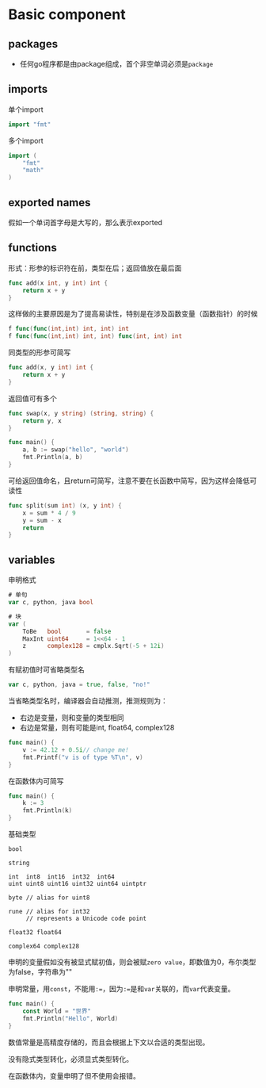# Basic component

## packages

- 任何go程序都是由package组成，首个非空单词必须是`package`

## imports

单个import

```go
import "fmt"
```

多个import

```go
import (
	"fmt"
	"math"
)
```

## exported names

假如一个单词首字母是大写的，那么表示exported

## functions

形式：形参的标识符在前，类型在后；返回值放在最后面

```go
func add(x int, y int) int {
	return x + y
}
```

这样做的主要原因是为了提高易读性，特别是在涉及函数变量（函数指针）的时候

```go
f func(func(int,int) int, int) int
f func(func(int,int) int, int) func(int, int) int
```

同类型的形参可简写

```go
func add(x, y int) int {
	return x + y
}
```

返回值可有多个

```go
func swap(x, y string) (string, string) {
	return y, x
}

func main() {
	a, b := swap("hello", "world")
	fmt.Println(a, b)
}
```

可给返回值命名，且return可简写，注意不要在长函数中简写，因为这样会降低可读性

```go
func split(sum int) (x, y int) {
	x = sum * 4 / 9
	y = sum - x
	return
}
```

## variables

申明格式

```go
# 单句
var c, python, java bool

# 块
var (
	ToBe   bool       = false
	MaxInt uint64     = 1<<64 - 1
	z      complex128 = cmplx.Sqrt(-5 + 12i)
)
```

有赋初值时可省略类型名

```go
var c, python, java = true, false, "no!"
```

当省略类型名时，编译器会自动推测，推测规则为：

- 右边是变量，则和变量的类型相同
- 右边是常量，则有可能是int, float64, complex128

```go
func main() {
	v := 42.12 + 0.5i// change me!
	fmt.Printf("v is of type %T\n", v)
}
```

在函数体内可简写

```go
func main() {
	k := 3
	fmt.Println(k)
}
```

基础类型

```
bool

string

int  int8  int16  int32  int64
uint uint8 uint16 uint32 uint64 uintptr

byte // alias for uint8

rune // alias for int32
     // represents a Unicode code point

float32 float64

complex64 complex128
```

申明的变量假如没有被显式赋初值，则会被赋`zero value`，即数值为0，布尔类型为false，字符串为""

申明常量，用`const`，不能用`:=`，因为`:=`是和`var`关联的，而`var`代表变量。

```go
func main() {
	const World = "世界"
	fmt.Println("Hello", World)
}
```

数值常量是高精度存储的，而且会根据上下文以合适的类型出现。

没有隐式类型转化，必须显式类型转化。

在函数体内，变量申明了但不使用会报错。
